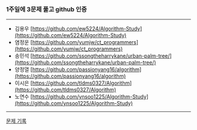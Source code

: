 ### 1주일에 3문제 풀고 github 인증

---

- 김용우 [https://github.com/ew5224/Algorithm-Study](https://github.com/ew5224/Algorithm-Study)
- 염정운 [https://github.com/yumjw/ct_programmers](https://github.com/yumjw/ct_programmers)
- 송민석 [https://github.com/ssongtheharrykane/urban-palm-tree/](https://github.com/ssongtheharrykane/urban-palm-tree/)
- 양정열 [https://github.com/passionyang16/algorithm](https://github.com/passionyang16/algorithm)
- 이시은 [https://github.com/tldms0327/Algorithm](https://github.com/tldms0327/Algorithm)
- 노연수 [https://github.com/ynsoo1225/Algorithm-Study](https://github.com/ynsoo1225/Algorithm-Study)

---

[문제 기록](https://www.notion.so/42911112981842169c4a40a97640a26a)
